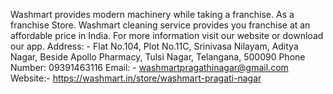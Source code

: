 Washmart provides modern machinery while taking a franchise.  As a franchise Store. Washmart cleaning service provides you franchise at an affordable price in India. For more information visit our website or download our app.
Address: - Flat No.104, Plot No.11C, Srinivasa Nilayam, Aditya Nagar, Beside Apollo Pharmacy, Tulsi Nagar, Telangana, 500090
Phone Number: 09391463116
Email: - washmartpragathinagar@gmail.com
Website:- https://washmart.in/store/washmart-pragati-nagar
